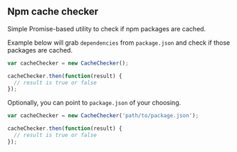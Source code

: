 ## Npm cache checker

Simple Promise-based utility to check if npm packages are cached.

Example below will grab `dependencies` from `package.json` and
check if those packages are cached.

```javascript
var cacheChecker = new CacheChecker();

cacheChecker.then(function(result) {
  // result is true or false
});
```

Optionally, you can point to `package.json` of your choosing.

```javascript
var cacheChecker = new CacheChecker('path/to/package.json');

cacheChecker.then(function(result) {
  // result is true or false
});
```
